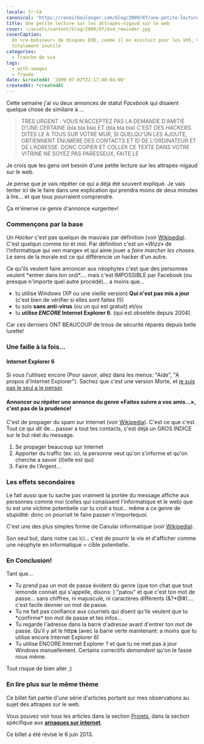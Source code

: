 ```yaml
---
locale: fr-CA
canonical: 'https://renoirboulanger.com/blog/2009/07/une-petite-lecture-sur-les-attrapes-nigaud-sur-le-web/'
title: Une petite lecture sur les attrapes-nigaud sur le web
cover: ~/assets/content/blog/2009/07/dvd_rewinder.jpg
coverCaption:
  Un «re-bobineur» de disques DVD, comme il en existait pour les VHS, même si
  totalement inutile
categories:
  - Tranche de vie
tags:
  - with-images
  - fraude
date: &createdAt '2009-07-02T22:17:40-04:00'
createdAt: *createdAt
---
```


Cette semaine j'ai vu deux annonces de statut _Facebook_ qui disaient quelque
chose de similaire à ...

> TRES URGENT : VOUS N'ACCEPTEZ PAS LA DEMANDE D'AMITIÉ D'UNE CERTAINE (bla bla
> bla) ET (bla bla bla) C'EST DES _HACKERS_. DITES LE À TOUS SUR VOTRE MUR, SI
> QUELQU'UN LES AJOUTE, OBTIENNENT ÉNUMÈRE DES CONTACTS ET ID DE L'ORDINATEUR ET
> DE L'ADRESSE. DONC COPIER ET COLLER CE TEXTE DANS VOTRE VITRINE NE SOYEZ PAS
> PARESSEUX, FAITE LE

Je crois que les gens ont besoin d'une petite lecture sur les attrapes-nigaud
sur le web.

Je pense que je vais répéter ce qui a déjà été souvent expliqué. Je vais tenter
ici de le faire dans une explication qui prendra moins de deux minutes à lire...
et que tous pourraient comprendre.

Ça m'énerve ce genre d'annonce «urgente»!

### Commençons par la base

Un _Hacker_ c'est pas quelqun de mauvais par définition (voir [Wikipedia][1]).
C'est quelqun comme _toi_ et _moi_. Par définition c'est un «_Wizz_» de
l'informatique qui «en mange» et qui aime jouer a _faire marcher les choses_. Le
sens de la morale est ce qui différencie un hacker d'un autre.

Ce qu'ils veulent faire annoncer aux néophytes c'est que des personnes veulent
\*entrer dans ton ordi\*.... mais c'est IMPOSSIBLE par Facebook (ou presque
n'importe quel autre procédé)... a moins que...

- tu utilise Windows (XP ou une vieille version) **Qui n'est pas mis a jour**
  (c'est bien de vérifier si elles sont faites (!))
- tu sois **sans anti-virus** (ou un qui est gratuit) et/ou
- tu **utilise _ENCORE_ Internet Explorer 6**. (qui est obselète depuis 2004).

Car ces derniers ONT BEAUCOUP de trous de sécurité réparés depuis belle lurette!

### Une faille à la fois...

#### Internet Explorer 6

Si vous l'utilisez encore (Pour savoir, allez dans les menus: "Aide", "A propos
d'Internet Explorer"). Sachez que c'est une version Morte, et [je suis pas le
seul a le penser][2].

#### Annoncer ou répéter une annonce du genre «Faites suivre a vos amis...», c'est pas de la prudence!

C'est de propager du spam sur Internet (voir [Wikipedia][3]). C'est ce que
c'est. Tout ce qui dit de... passer a tout tes contacts, c'est déjà un GROS
INDICE sur le but réel du message.

1. Se propager beaucoup sur Internet
2. Apporter du traffic (ex: ici, la personne veut qu'on s'informe et qu'on
   cherche a savoir (il)elle est qui)
3. Faire de l'Argent...

### Les effets secondaires

Le fait aussi que tu sache pas vraiment la portée du message affiche aux
personnes comme moi (celles qui conaissent l'informatique et le web) que tu est
une victime potentielle car tu croit a tout... même a ce genre de stupidité:
donc on pourrait te faire passer n'importequoi.

C'est une des plus simples forme de Canular informatique (voir [Wikipedia][4]).

Son seul but, dans notre cas ici... c'est de pourrir la vie et d'afficher comme
une néophyte en informatique = cible potentielle.

### En Conclusion!

Tant que...

- Tu prend pas un mot de passe évident du genre (que ton chat que tout lemonde
  connait qui s'appelle, disons: ) "patou" et que c'est ton mot de passe... sans
  chiffres, ni majuscule, ni caractères différents (&?\*@\#).... c'est facile
  devnier un mot de passe.
- Tu ne fait pas confiance aux courriels qui disent qu'ils veulent que tu
  \*confirme\* ton mot de passe et tes infos...
- Tu regarde l'adresse dans la barre d'adresse avant d'entrer ton mot de passe.
  Qu'il y ait le http**s** (avec la barre verte maintenant: a moins que tu
  utilise encore Internet Explorer 6)
- Tu utilise ENCORE Internet Explorer ? et que tu ne met pas à jour Windows
  manuellement. Certains correctifs _demandent_ qu'on le fasse nous même.

Tout risque de bien aller ;)

### En lire plus sur le même thème

Ce billet fait partie d'une série d'articles portant sur mes observations au
sujet des attrapes sur le web.

Vous pouvez voir tous les articles dans la section [Projets][5], dans la section
spécifique aux [**arnaques sur internet**][6].

Ce billet a été révisé le 6 juin 2013\.

[1]: https://fr.wikipedia.org/wiki/Hacker
[2]: http://romy.tetue.net/a-mort-internet-explorer-6
[3]: https://fr.wikipedia.org/wiki/Pourriel
[4]: https://fr.wikipedia.org/wiki/Canular_informatique
[5]: /projets
[6]: /projets/les-arnaques-sur-internet
